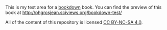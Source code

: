 This is my test area for a [bookdown](https://bookdown.org/home/about.html) book. You can find the
preview of this book at http://phgrosjean.sciviews.org/bookdown-test/

All of the content of this repository is licensed 
[CC BY-NC-SA 4.0](https://creativecommons.org/licenses/by-nc-sa/4.0/deed.fr).
